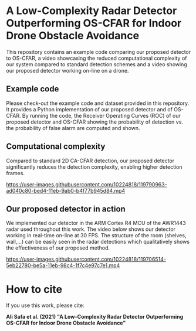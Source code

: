 

# A Low-Complexity Radar Detector Outperforming OS-CFAR for Indoor Drone Obstacle Avoidance
This repository contains an example code comparing our proposed detector to OS-CFAR, a video showcasing the reduced computational complexity of our system compared to standard detection schemes and a video showing our proposed detector working on-line on a drone.

## Example code

Please check-out the example code and dataset provided in this repository. It provides a Python implementation of our proposed detector and of OS-CFAR. By running the code, the Receiver Operating Curves (ROC) of our proposed detector and OS-CFAR showing the probability of detection vs. the probability of false alarm are computed and shown. 

## Computational complexity

Compared to standard 2D CA-CFAR detection, our proposed detector significantly reduces the detection complexity, enabling higher detection frames.

https://user-images.githubusercontent.com/10224818/119790963-ad040c80-bed4-11eb-9ab0-b4f77b945d84.mp4

## Our proposed detector in action

We implemented our detector in the ARM Cortex R4 MCU of the AWR1443 radar used throughout this work. The video below shows our detector working in real-time on-line at 30 FPS. The structure of the room (shelves, wall,...) can be easily seen in the radar detections which qualitatively shows the effectiveness of our proposed method.

https://user-images.githubusercontent.com/10224818/119706514-5eb22780-be5a-11eb-98c4-1f7c4e97c7e1.mp4

# How to cite

If you use this work, please cite:

**Ali Safa et al. (2021) "A Low-Complexity Radar Detector Outperforming OS-CFAR for Indoor Drone Obstacle Avoidance"**










